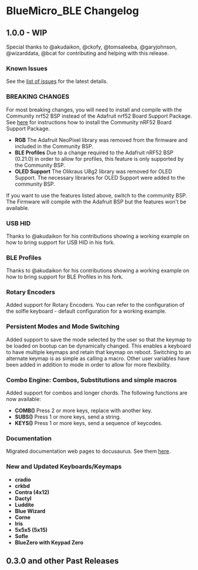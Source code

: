 # BlueMicro_BLE Changelog

## 1.0.0 - WIP

Special thanks to @akudaikon, @ckofy, @tomsaleeba, @garyjohnson, @wizarddata, @bcat for contributing and helping with this release.

### Known Issues

See the [list of issues](https://github.com/jpconstantineau/BlueMicro_BLE/issues) for the latest details.

### BREAKING CHANGES 

For most breaking changes, you will need to install and compile with the Community nrf52 BSP instead of the Adafruit nrf52 Board Support Package. See [here](https://github.com/jpconstantineau/Community_nRF52_Arduino/wiki/Installation-Instructions) for instructions how to install the Community nRF52 Board Support Package.

- **RGB** The Adafruit NeoPixel library was removed from the firmware and included in the Community BSP.
- **BLE Profiles** Due to a change required to the Adafruit nRF52 BSP (0.21.0) in order to allow for profiles, this feature is only supported by the Community BSP.
- **OLED Support** The Olikraus U8g2 library was removed for OLED Support.  The necessary libraries for OLED Support were added to the community BSP.

If you want to use the features listed above, switch to the community BSP.  The Firmware will compile with the Adafruit BSP but the features won't be available.

### USB HID

Thanks to @akudaikon for his contributions showing a working example on how to bring support for USB HID in his fork.

### BLE Profiles

Thanks to @akudaikon for his contributions showing a working example on how to bring support for BLE Profiles in his fork.

### Rotary Encoders

Added support for Rotary Encoders. You can refer to the configuration of the solfle keyboard - default configuration for a working example.

### Persistent Modes and Mode Switching

Added support to save the mode selected by the user so that the keymap to be loaded on bootup can be dynamically changed.  This enables a keyboard to have multiple keymaps and retain that keymap on reboot. Switching to an alternate keymap is as simple as calling a macro.  Other user variables have been added in addition to mode in order to allow for more flexibility.

### Combo Engine: Combos, Substitutions and simple macros

Added support for combos and longer chords. The following functions are now  available:

- **COMB()** Press 2 or more keys, replace with another key.
- **SUBS()** Press 1 or more keys, send a string.
- **KEYS()** Press 1 or more keys, send a sequence of keycodes.

### Documentation

Migrated documentation web pages to docusaurus. See them [here](http://bluemicro.jpconstantineau.com/docs/).

### New and Updated Keyboards/Keymaps

- **cradio**
- **crkbd** 
- **Contra (4x12)**
- **Dactyl**
- **Luddite**
- **Blue Wizard**
- **Corne**
- **Iris**
- **5x5x5 (5x15)**
- **Sofle**
- **BlueZero with Keypad Zero**

## 0.3.0 and other Past Releases
